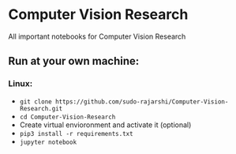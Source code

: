 # Computer Vision Research 

All important notebooks for Computer Vision Research 

## Run at your own machine:
### Linux:
* `git clone https://github.com/sudo-rajarshi/Computer-Vision-Research.git`
* `cd Computer-Vision-Research`
* Create virtual envioronment and activate it (optional)
* `pip3 install -r requirements.txt`
* `jupyter notebook`
